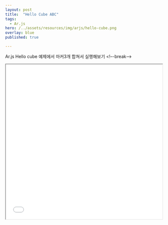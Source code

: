 ```yaml
---
layout: post
title:  "Hello Cube ABC"
tags:
  - Ar.js
hero: /../assets/resources/img/arjs/hello-cube.png
overlay: blue
published: true

---
```

Ar.js Hello cube 예제에서 마커3개 합쳐서 실행해보기
<!–-break-–>

<iframe width="100%" height="500px;" src="/../assets/resources/html/arjs/helloCubeABC.html"></iframe>
